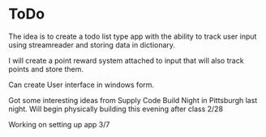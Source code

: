# ToDo



The idea is to create a todo list type app with the ability to track user input using streamreader and storing data in dictionary. 



I will create a point reward system attached to input that will also track points and store them.




Can create User interface in windows form.

Got some interesting ideas from Supply Code Build Night in Pittsburgh last night. Will begin physically building this evening after class 2/28



Working on setting up app 3/7

